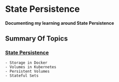 # State Persistence
<h4>Documenting my learning around State Persistence</h4>

<h2>Summary Of Topics</h2>
<h3>

[State Persistence](https://github.com/EAS-Kalem/k8-learning/tree/main/State%20Persistence) 

</h3>

```
- Storage in Docker
- Volumes in Kubernetes
- Persistent Volumes
- Stateful Sets
```

